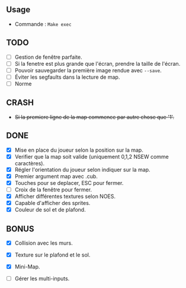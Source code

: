 ## Usage

- Commande : `Make exec`

## TODO

- [ ] Gestion de fenêtre parfaite.
- [ ] Si la fenetre est plus grande que l'écran, prendre la taille de l'écran.
- [ ] Pouvoir sauvegarder la première image rendue avec `--save`.
- [ ] Éviter les segfaults dans la lecture de map.
- [ ] Norme

## CRASH

- ~~Si la premiere ligne de la map commence par autre chose que '1'.~~

## DONE

- [x] Mise en place du joueur selon la position sur la map.
- [X] Verifier que la map soit valide (uniquement 0,1,2 NSEW comme caractères).
- [x] Régler l'orientation du joueur selon indiquer sur la map.
- [x] Premier argument map avec .cub.
- [x] Touches pour se deplacer, ESC pour fermer.
- [ ] Croix de la fenêtre pour fermer.
- [x] Afficher différentes textures selon NOES.
- [x] Capable d'afficher des sprites.
- [x] Couleur de sol et de plafond.

## BONUS
- [x] Collision avec les murs.
- [x] Texture sur le plafond et le sol.
- [x] Mini-Map.
- [ ] Gérer les multi-inputs.

